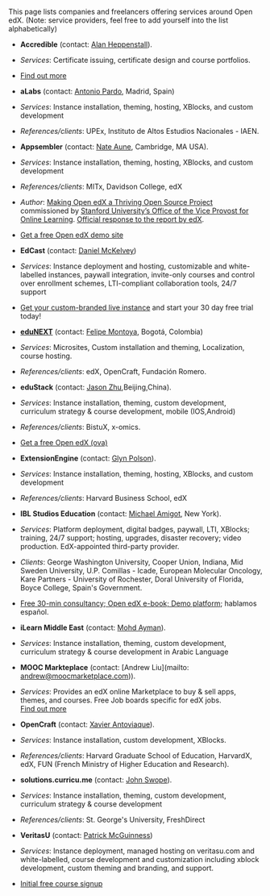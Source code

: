 This page lists companies and freelancers offering services around Open edX. (Note: service providers, feel free to add yourself into the list alphabetically)

* **Accredible** (contact: [Alan Heppenstall](mailto:alan@accredible.com)).
 * _Services_: Certificate issuing, certificate design and course portfolios.
 * [Find out more](https://www.accredible.com/) 

* **aLabs** (contact: [Antonio Pardo](mailto:hola@alabs.org), Madrid, Spain)
 * _Services_: Instance installation, theming, hosting, XBlocks, and custom development
 * _References/clients_: UPEx, Instituto de Altos Estudios Nacionales - IAEN.

* **Appsembler** (contact: [Nate Aune](mailto:nate@appsembler.com), Cambridge, MA USA).
 * _Services_: Instance installation, theming, hosting, XBlocks, and custom development
 * _References/clients_: MITx, Davidson College, edX
 * _Author_: [Making Open edX a Thriving Open Source Project](https://docs.google.com/document/d/1UV0LhaaPLpx8TLHuK1f9luNcRrpSNmXg0baINLk2W34/edit) commissioned by [Stanford University’s Office of the Vice Provost for Online Learning](https://groups.google.com/d/msg/edx-code/DRqcLlMKhgs/KBvzBj13hQ8J). [Official response to the report by edX](http://engineering.edx.org/2014/07/response-to-stanford-report-on-open-edx/).
 
 * [Get a free Open edX demo site](http://launcher.appsembler.com/openedx-lite)

* **EdCast** (contact: [Daniel McKelvey](mailto:info@edcast.com))
 * _Services_: Instance deployment and hosting, customizable and white-labelled instances, paywall integration, invite-only courses and control over enrollment schemes, LTI-compliant collaboration tools, 24/7 support
 * [Get your custom-branded live instance](http://www.edcast.com/corp/educators) and start your 30 day free trial today!

* **[eduNEXT](http://www.edunext.co/)** (contact: [Felipe Montoya](mailto:felipe.montoya@edunext.co), Bogotá, Colombia)
 * _Services_: Microsites, Custom installation and theming, Localization, course hosting.
 * _References/clients_: edX, OpenCraft, Fundación Romero.

* **eduStack** (contact: [Jason Zhu](mailto:stack@iflab.org),Beijing,China).
 * _Services_: Instance installation, theming, custom development, curriculum strategy & course development, mobile (IOS,Android)
 * _References/clients_: BistuX, x-omics.
 * [Get a free Open edX (ova)](http://www.edustack.org/?page_id=8)

* **ExtensionEngine** (contact: [Glyn Polson](mailto:glyn@extensionengine.com.com)).
 * _Services_: Instance installation, theming, hosting, XBlocks, and custom development
 * _References/clients_: Harvard Business School, edX

* **IBL Studios Education** (contact: [Michael Amigot](mailto:amigot@iblstudios.com), New York).
 * _Services_: Platform deployment, digital badges, paywall, LTI, XBlocks; training, 24/7 support; hosting, upgrades, disaster recovery; video production. EdX-appointed third-party provider.  
 * _Clients_: George Washington University, Cooper Union, Indiana, Mid Sweden University, U.P. Comillas - Icade, European Molecular Oncology, Kare Partners - University of Rochester, Doral University of Florida, Boyce College, Spain's Government.
 * [Free 30-min consultancy; Open edX e-book; Demo platform](http://iblstudios.com/); hablamos español.

* **iLearn Middle East** (contact: [Mohd Ayman](mailto:solutions@ilearn.ws)).
 * _Services_: Instance installation, theming, custom development, curriculum strategy & course development in Arabic Language

* **MOOC Markteplace** (contact: [Andrew Liu](mailto: andrew@moocmarketplace.com)).
 * _Services_: Provides an edX online Marketplace to buy & sell apps, themes, and courses.  Free Job boards specific for edX jobs.   
[Find out more](https://www.moocmarketplace.com/) 

* **OpenCraft** (contact: [Xavier Antoviaque](mailto:xavier@opencraft.com)).
 * _Services_: Instance installation, custom development, XBlocks.
 * _References/clients_: Harvard Graduate School of Education, HarvardX, edX, FUN (French Ministry of Higher Education and Research).

* **solutions.curricu.me** (contact: [John Swope](mailto:john@curricu.me)).
 * _Services_: Instance installation, theming, custom development, curriculum strategy & course development
 * _References/clients_: St. George's University, FreshDirect

* **VeritasU** (contact: [Patrick McGuinness](mailto:patrick@veritasu.com))
 * _Services_: Instance deployment, managed hosting on veritasu.com and white-labelled, course development and customization including xblock development, custom theming and branding, and support.
 * [Initial free course signup](http://www.veritasu.com/) 
